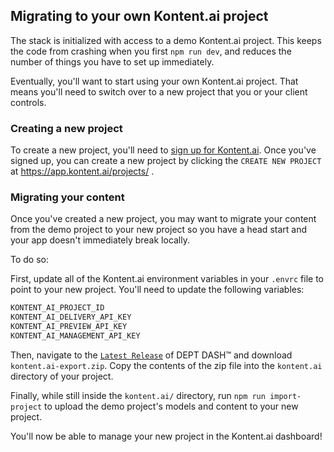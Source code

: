 ## Migrating to your own Kontent.ai project

The stack is initialized with access to a demo Kontent.ai project. This keeps the code from crashing when you first `npm run dev`, and reduces the number of things you have to set up immediately.

Eventually, you'll want to start using your own Kontent.ai project. That means you'll need to switch over to a new project that you or your client controls.

### Creating a new project

To create a new project, you'll need to [sign up for Kontent.ai](https://kontent.ai/signup). Once you've signed up, you can create a new project by clicking the `CREATE NEW PROJECT` at https://app.kontent.ai/projects/ .

### Migrating your content

Once you've created a new project, you may want to migrate your content from the demo project to your new project so you have a head start and your app doesn't immediately break locally.

To do so:

First, update all of the Kontent.ai environment variables in your `.envrc` file to point to your new project. You'll need to update the following variables:

```sh
KONTENT_AI_PROJECT_ID
KONTENT_AI_DELIVERY_API_KEY
KONTENT_AI_PREVIEW_API_KEY
KONTENT_AI_MANAGEMENT_API_KEY
```

Then, navigate to the [`Latest Release`](https://github.com/deptagency/dash/releases/latest) of DEPT DASH™ and download `kontent.ai-export.zip`. Copy the contents of the zip file into the `kontent.ai` directory of your project.

Finally, while still inside the `kontent.ai/` directory, run `npm run import-project` to upload the demo project's models and content to your new project.

You'll now be able to manage your new project in the Kontent.ai dashboard!
